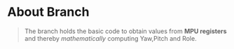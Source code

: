 # About Branch
> The branch holds the basic code to obtain values from **MPU registers** and thereby *mathematically* computing Yaw,Pitch and Role.
